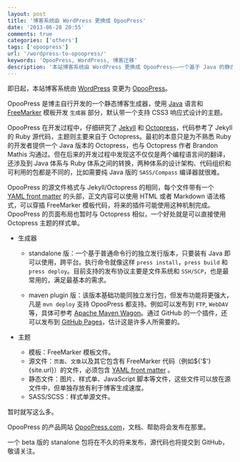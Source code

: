```yaml
---
layout: post
title: '博客系统由 WordPress 更换成 OpooPress'
date: '2013-06-28 20:55'
comments: true
categories: ['others']
tags: ['opoopress']
url: '/wordpress-to-opoopress/'
keywords: 'OpooPress, WordPress, 博客迁移'
description: '本站博客系统由 WordPress 更换成 OpooPress——一个基于 Java 的静态博客生成器。'
---
```


即日起，本站博客系统由 [WordPress](http://wordpress.org/) 变更为 [OpooPress](http://press.opoo.org/)。

OpooPress 是博主自行开发的一个静态博客生成器，使用 [Java](http://www.oracle.com/technetwork/java/index.html) 语言和 [FreeMarker](http://www.freemarker.org/) 模板开发 `生成器` 部分，默认带一个支持 CSS3 响应式设计的主题。

OpooPress 在开发过程中，仔细研究了 [Jekyll](http://jekyllrb.com) 和 [Octopress](http://octopress.org/)，代码参考了 Jekyll 的 Ruby 源代码，主题则主要来自于 Octopress。最初的本意只是为不熟悉 Ruby 的开发者提供一个 Java 版本的 Octopress，也与 Octopress 作者 Brandon Mathis 沟通过。但在后来的开发过程中发现这不仅仅是两个编程语言间的翻译，还涉及到 Java 体系与 Ruby 体系之间的转换，两种体系的设计架构、代码组织和可利用的包都是不同的，比如需要纯 Java 版的 `SASS/Compass` 编译器就很难。

OpooPress 的源文件格式与 Jekyll/Octopress 的相同，每个文件带有一个 [YAML front matter](http://jekyllrb.com/docs/frontmatter/) 的头部，正文内容可以使用 HTML 或者 Markdown 语法格式，可以穿插 FreeMarker 模板代码，将来的插件可能使用这种机制完成。OpooPress 的页面布局也暂时与 Octopress 相似，一个好处就是可以直接使用 Octopress 主题的样式单。

<!--more-->

* 生成器
    * standalone 版：一个基于普通命令行的独立发行版本，只要装有 Java 即可以使用，跨平台。执行命令就像这样 `press install`，`press build` 和 `press deploy`。目前支持的发布协议主要是文件系统和 `SSH/SCP`，也是最常用的，满足最基本的需求。
  
    * maven plugin 版：该版本基础功能同独立发行包，但发布功能将更强大，凡是 `mvn deploy` 支持 OpooPress 都支持。例如可以发布到 `FTP`, `WebDAV` 等，具体可参考 [Apache Maven Wagon](http://maven.apache.org/wagon/)。通过 GitHub 的一个插件，还可以发布到 [GitHub Pages](http://pages.github.com/)，估计这是许多人所需要的。

* 主题
    * 模板：FreeMarker 模板文件。
    * 源文件：`页面`、`文章`以及其它包含有 FreeMarker 代码（例如${'$'}{site.url}）的文件，必须包含  [YAML front matter](http://jekyllrb.com/docs/frontmatter/) 。
    * 静态文件：图片、样式单、JavaScript 脚本等文件，这些文件可以放在源文件中，但单独存放有利于博客生成速度。
    * SASS/SCSS：样式单源文件。

   
暂时就写这么多。

OpooPress 的产品网站 [OpooPress.com](http://press.opoo.org/)，文档、帮助将会发布在那里。

一个 beta 版的 stanalone 包将在不久的将来发布，源代码也将提交到 GitHub，敬请关注。

